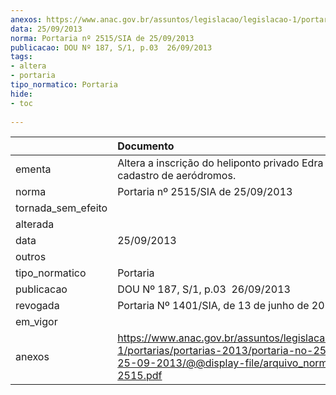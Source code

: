 ```yaml
---
anexos: https://www.anac.gov.br/assuntos/legislacao/legislacao-1/portarias/portarias-2013/portaria-no-2515-sia-de-25-09-2013/@@display-file/arquivo_norma/PA2013-2515.pdf
data: 25/09/2013
norma: Portaria nº 2515/SIA de 25/09/2013
publicacao: DOU Nº 187, S/1, p.03  26/09/2013
tags:
- altera
- portaria
tipo_normatico: Portaria
hide: 
- toc 
 
---
```


|                    | Documento                                                                                                                                                         |
|:-------------------|:------------------------------------------------------------------------------------------------------------------------------------------------------------------|
| ementa             | Altera a inscrição do heliponto privado Edra (SP) no cadastro de aeródromos.                                                                                      |
| norma              | Portaria nº 2515/SIA de 25/09/2013                                                                                                                                |
| tornada_sem_efeito |                                                                                                                                                                   |
| alterada           |                                                                                                                                                                   |
| data               | 25/09/2013                                                                                                                                                        |
| outros             |                                                                                                                                                                   |
| tipo_normatico     | Portaria                                                                                                                                                          |
| publicacao         | DOU Nº 187, S/1, p.03  26/09/2013                                                                                                                                 |
| revogada           | Portaria Nº 1401/SIA, de 13 de junho de 2014                                                                                                                      |
| em_vigor           |                                                                                                                                                                   |
| anexos             | https://www.anac.gov.br/assuntos/legislacao/legislacao-1/portarias/portarias-2013/portaria-no-2515-sia-de-25-09-2013/@@display-file/arquivo_norma/PA2013-2515.pdf |